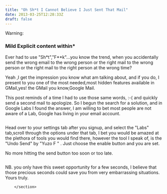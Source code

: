 ```yaml
---
title: "Oh Sh*t I Cannot Believe I Just Sent That Mail"
date: 2013-03-25T12:28:33Z
draft: false
---
```


<section class="post-content">
            <p>Warning:</p>
<h3 id="mildexplicitcontentwithin">Mild Explicit content within*</h3>
<p>Ever had to use "Sh*t","F**k"...you know the trend, when you accidentally send the wrong email to the wrong person or the right mail to the wrong person or the right mail to the right person at the wrong time?</p>
<p>Yeah ,I get the impression you know what am talking about, and if you do, I present to you one of the most needed,most hidden features available in  GMail,yes! the GMail you know,Google Mail.</p>
<p>This post reminds of a time I had to use those same words, :-( and quickly send a second mail to apologize.  So I begun the search for a solution, and in Google Labs I found the answer, I am willing to bet most people are not aware of a Lab, Google has living in your email account.</p>
<p><img src="http://4.bp.blogspot.com/-J9wEWIkjBuI/UVCOom7fGcI/AAAAAAAAAHo/TFfW6KBtZIw/s320/Using+Glabs-undo.jpg" alt=""></p>
<p>Head over to your settings tab after you signup, and select the "Labs" tab,scroll through the options under that tab, I bet you would be amazed at the plethora of  tools you would find there, however the tool I speak of, is the "Undo Send" by "Yuzo F " . Just choose the enable button and you are set.</p>
<p>No more hitting the send button too soon or too late.</p>
<p><img src="http://1.bp.blogspot.com/-4l56d_ylGOg/UVCOwtdkmBI/AAAAAAAAAHw/eCsi-I9EVTE/s320/undo.jpg" alt=""></p>
<p>NB. you only have this sweet opportunity for a few seconds, I believe that those precious seconds could save you from very embarrassing situations.<br>
Yours truly.</p>

        </section>